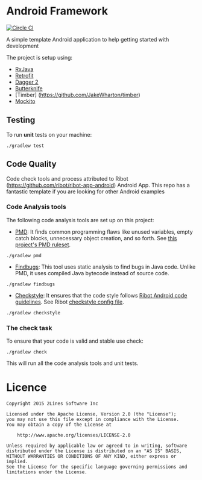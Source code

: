 Android Framework 
===================

[![Circle CI](https://circleci.com/gh/johncarpenter/AndroidFramework/tree/master.svg?style=svg&circle-token=6943ba2d007082a7ed7bb752cbac6468cc4429e8)](https://circleci.com/gh/johncarpenter/AndroidFramework/tree/master)

A simple template Android application to help getting started with development

The project is setup using:

- [RxJava](https://github.com/ReactiveX/RxJava)
- [Retrofit](http://square.github.io/retrofit/)
- [Dagger 2](http://google.github.io/dagger/)
- [Butterknife](https://github.com/JakeWharton/butterknife)
- [Timber] (https://github.com/JakeWharton/timber)
- [Mockito](http://mockito.org/)


Testing
--------

To run **unit** tests on your machine:

``` 
./gradlew test
``` 


Code Quality
------------

Code check tools and process attributed to Ribot (https://github.com/ribot/ribot-app-android) Android App. This repo has a fantastic template if you are looking for other Android examples

### Code Analysis tools 

The following code analysis tools are set up on this project:

* [PMD](https://pmd.github.io/): It finds common programming flaws like unused variables, empty catch blocks, unnecessary object creation, and so forth. See [this project's PMD ruleset](config/quality/pmd/pmd-ruleset.xml).

``` 
./gradlew pmd
```

* [Findbugs](http://findbugs.sourceforge.net/): This tool uses static analysis to find bugs in Java code. Unlike PMD, it uses compiled Java bytecode instead of source code.

```
./gradlew findbugs
```

* [Checkstyle](http://checkstyle.sourceforge.net/): It ensures that the code style follows [Ribot Android code guidelines](https://github.com/ribot/android-guidelines/blob/master/project_and_code_guidelines.md#2-code-guidelines). See Ribot [checkstyle config file](config/quality/checkstyle/checkstyle-config.xml).

```
./gradlew checkstyle
```

### The check task

To ensure that your code is valid and stable use check: 

```
./gradlew check
```

This will run all the code analysis tools and unit tests.



# Licence

```
Copyright 2015 2Lines Software Inc

Licensed under the Apache License, Version 2.0 (the "License");
you may not use this file except in compliance with the License.
You may obtain a copy of the License at

    http://www.apache.org/licenses/LICENSE-2.0

Unless required by applicable law or agreed to in writing, software
distributed under the License is distributed on an "AS IS" BASIS,
WITHOUT WARRANTIES OR CONDITIONS OF ANY KIND, either express or implied.
See the License for the specific language governing permissions and
limitations under the License.
```
